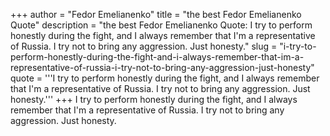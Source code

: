 +++
author = "Fedor Emelianenko"
title = "the best Fedor Emelianenko Quote"
description = "the best Fedor Emelianenko Quote: I try to perform honestly during the fight, and I always remember that I'm a representative of Russia. I try not to bring any aggression. Just honesty."
slug = "i-try-to-perform-honestly-during-the-fight-and-i-always-remember-that-im-a-representative-of-russia-i-try-not-to-bring-any-aggression-just-honesty"
quote = '''I try to perform honestly during the fight, and I always remember that I'm a representative of Russia. I try not to bring any aggression. Just honesty.'''
+++
I try to perform honestly during the fight, and I always remember that I'm a representative of Russia. I try not to bring any aggression. Just honesty.
